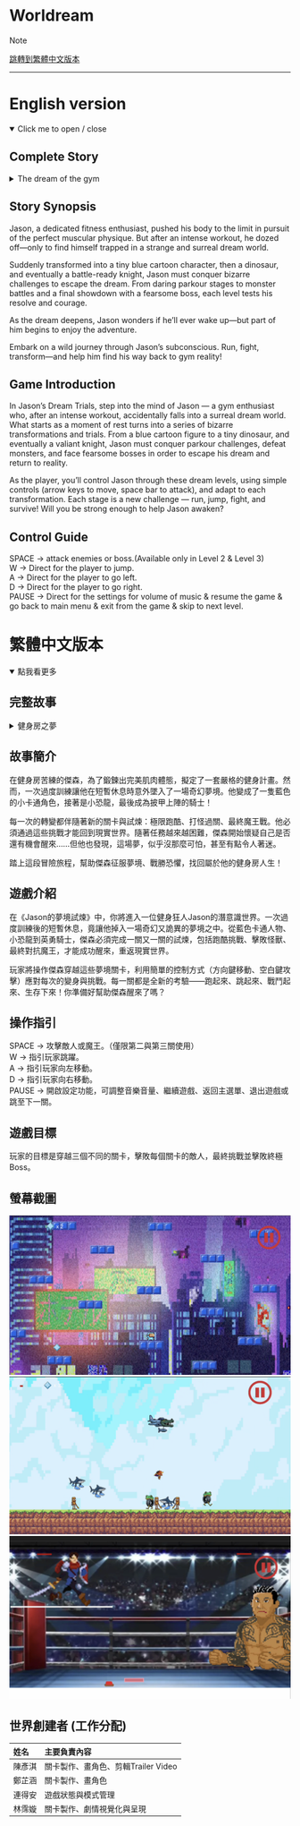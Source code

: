 # Worldream
> [!NOTE]
> <a href="#繁體中文">跳轉到繁體中文版本</a>

* * * 

# English version
<details open>
<summary>Click me to open / close </summary>

## Complete Story
<details>
<summary>The dream of the gym</summary>
 
>  Jason was working out hard at the gym. His goal was to become super strong and have a body full of muscles. To achieve this, he made a detailed workout plan. However, because he had trained for too long the day before, he suddenly felt extremely tired today—his body was fatigued, and he even felt a bit dizzy. So, he decided to take a short rest.

> But unexpectedly, he transformed into a small, blue, cartoon character! That’s when he realized—was he trapped in a dream?

> Suddenly, a mischievous-looking little figure appeared and told him he had to complete a parkour level using the arrow keys to move. Only then could he wake up. Jason quickly understood that he had to finish the level fast, or people at the gym might think he had died.

> He passed the level and reached the end successfully. Just as he was relieved and thought he had barely survived the first challenge, he didn’t wake up as he had hoped. Instead, he felt his body becoming more and more tingly—then realized he had turned into a little dinosaur!

> “When will I finally get out of here?” he thought.

> Just then, that evil smile appeared once more. This time, the task was to defeat all the monsters before reaching the goal. He had to use the arrow keys and the space bar to attack. He completed the level again, and his mood lifted—he thought, “This time I’ll really be able to get out!”

> But then, a tattooed, fierce-looking man appeared and said, “I give you my full respect. You passed the two trials I prepared for you. But now, you must defeat me to wake up.”

> Jason was no longer surprised. After being tricked twice, he was curious what his new form would be. This time, he had turned into a knight. “If I’m a knight,” he thought, “then I’m meant to defeat the final boss!”

> When he defeated the boss, the screen suddenly lit up and played a video left by the boss himself—he knew he would be defeated eventually. The video showed the boss in agony.

> After watching the video, Jason laughed uncontrollably. Not only had he beaten the final boss, but he could finally return to reality.

> Looking back at all the terrifying things he had experienced, Jason was still in disbelief. But at the same time, he actually enjoyed being a knight and defeating the demon lord. Now, back in the real world, he continued his workout plan once more.

</details>

## Story Synopsis
Jason, a dedicated fitness enthusiast, pushed his body to the limit in pursuit of the perfect muscular physique. But after an intense workout, he dozed off—only to find himself trapped in a strange and surreal dream world.

Suddenly transformed into a tiny blue cartoon character, then a dinosaur, and eventually a battle-ready knight, Jason must conquer bizarre challenges to escape the dream. From daring parkour stages to monster battles and a final showdown with a fearsome boss, each level tests his resolve and courage.

As the dream deepens, Jason wonders if he’ll ever wake up—but part of him begins to enjoy the adventure.

Embark on a wild journey through Jason’s subconscious. Run, fight, transform—and help him find his way back to gym reality!

## Game Introduction

In Jason’s Dream Trials, step into the mind of Jason — a gym enthusiast who, after an intense workout, accidentally falls into a surreal dream world. What starts as a moment of rest turns into a series of bizarre transformations and trials. From a blue cartoon figure to a tiny dinosaur, and eventually a valiant knight, Jason must conquer parkour challenges, defeat monsters, and face fearsome bosses in order to escape his dream and return to reality.

As the player, you’ll control Jason through these dream levels, using simple controls (arrow keys to move, space bar to attack), and adapt to each transformation. Each stage is a new challenge — run, jump, fight, and survive! Will you be strong enough to help Jason awaken?

## Control Guide
SPACE → attack enemies or boss.(Available only in Level 2 & Level 3)<br>
W → Direct for the player to jump.<br>
A → Direct for the player to go left.<br>
D → Direct for the player to go right.<br>
PAUSE → Direct for the settings for volume of music & resume the game & go back to main menu & exit from the game & skip to next level.

# 繁體中文版本
<details  open>
<summary>點我看更多</summary>

## 完整故事
<details>
<summary>健身房之夢</summary>

> Jason正在健身房努力鍛鍊，他的目標是變得非常強壯，擁有一副充滿肌肉的身體。為了達成這個目標，他制定了一套詳細的健身計畫，然而，由於前一天鍛鍊得太久，他今天突然感到極度疲憊——全身無力，甚至有點頭暈，所以，他決定稍微休息一下。

> 但沒想到，他竟然變成了一個藍色的小卡通角色！這時他才驚覺——自己是不是被困在夢裡了？

> 突然，一個看起來頑皮又帶點邪惡的小傢伙出現，告訴他必須完成一個跑酷關卡，使用方向鍵來移動，才能從夢中醒來。Jason立刻意識到，他必須盡快完成這個關卡，不然健身房裡的人可能會以為他死了。

> 他成功通過了這個關卡，順利抵達終點。就在他鬆了一口氣，以為自己總算撐過了第一道挑戰時，他卻並沒有如願醒來。反而，他感覺自己的身體越來越刺癢——然後他發現自己竟然變成了一隻小恐龍！

> 「我到底什麼時候才能離開這裡啊？」他心想。

> 就在這時，那張邪惡的笑容又再次出現。這一次，他的任務是要在到達終點之前擊敗所有的怪物。他必須使用方向鍵和空白鍵來進行攻擊。他再次順利通關，心情也頓時開朗起來——他想：「這次我真的可以出去了吧！」

> 沒想到，一個全身刺青、面容兇狠的男人出現了，對他說：「我給你滿滿的尊重，畢竟你通過了我為你設下的兩道考驗。但現在，你必須擊敗我，才能真正從夢中醒來。」

> 這次傑森已經不再驚訝。被騙了兩次之後，他反而開始好奇，這次自己會變成什麼模樣。結果，他變成了一位騎士。「既然我成了騎士，」他心想，「那我就該打敗魔王！」

> 當他成功打敗魔王時，螢幕突然亮起，播出了一段魔王留下的影片——因為魔王知道自己終究會被打敗。影片中展示了魔王痛苦的神情。

> 看完整段影片後，傑森忍不住大笑。他不僅打敗了最終魔王，也終於可以回到現實世界了。

> 回想起一路上經歷的種種驚險與恐怖，傑森依然感到不可思議。但同時，他其實也挺享受當騎士、挑戰魔王的過程。而現在，回到現實的他，又重新開始了自己的健身計畫。
</details>

## 故事簡介

在健身房苦練的傑森，為了鍛鍊出完美肌肉體態，擬定了一套嚴格的健身計畫。然而，一次過度訓練讓他在短暫休息時意外墜入了一場奇幻夢境。他變成了一隻藍色的小卡通角色，接著是小恐龍，最後成為披甲上陣的騎士！

每一次的轉變都伴隨著新的關卡與試煉：極限跑酷、打怪過關、最終魔王戰。他必須通過這些挑戰才能回到現實世界。隨著任務越來越困難，傑森開始懷疑自己是否還有機會醒來……但他也發現，這場夢，似乎沒那麼可怕，甚至有點令人著迷。

踏上這段冒險旅程，幫助傑森征服夢境、戰勝恐懼，找回屬於他的健身房人生！

## 遊戲介紹

在《Jason的夢境試煉》中，你將進入一位健身狂人Jason的潛意識世界。一次過度訓練後的短暫休息，竟讓他掉入一場奇幻又詭異的夢境之中。從藍色卡通人物、小恐龍到英勇騎士，傑森必須完成一關又一關的試煉，包括跑酷挑戰、擊敗怪獸、最終對抗魔王，才能成功醒來，重返現實世界。

玩家將操作傑森穿越這些夢境關卡，利用簡單的控制方式（方向鍵移動、空白鍵攻擊）應對每次的變身與挑戰。每一關都是全新的考驗——跑起來、跳起來、戰鬥起來、生存下來！你準備好幫助傑森醒來了嗎？

## 操作指引

SPACE → 攻擊敵人或魔王。（僅限第二與第三關使用）<br>
W → 指引玩家跳躍。<br>
A → 指引玩家向左移動。<br>
D → 指引玩家向右移動。<br>
PAUSE → 開啟設定功能，可調整音樂音量、繼續遊戲、返回主選單、退出遊戲或跳至下一關。

## 遊戲目標

玩家的目標是穿越三個不同的關卡，擊敗每個關卡的敵人，最終挑戰並擊敗終極 Boss。

## 螢幕截圖

![遊戲第一關](Assets/sprites/屁屁屁.png)
![遊戲第二關](Assets/sprites/屁屁.png)
![遊戲第三關](Assets/sprites/屁.png)

## 世界創建者 (工作分配)

| 姓名 | 主要負責內容             |
| :--- | :----------------------- |
| 陳彥淇 | 關卡製作、畫角色、剪輯Trailer Video    |
| 鄭芷涵 | 關卡製作、畫角色    |
| 連得安 | 遊戲狀態與模式管理  |
| 林霈嫙 | 關卡製作、劇情視覺化與呈現 |